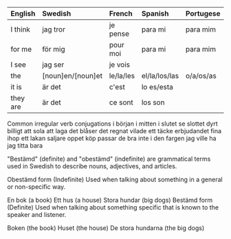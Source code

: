 | English  | Swedish           | French    | Spanish       | Portugese | Italian |
| :------- | :---------------- | :-------- | :------------ | :-------- | :------ |
| I think  | jag tror          | je pense  | para mi       | para mim  | per me  |
| for me   | för mig           | pour moi  | para mi       | para mim  | per me  |
| I see    | jag ser           | je vois   |               |           |         |
| the      | [noun]en/[noun]et | le/la/les | el/la/los/las | o/a/os/as |         |
| it is    | är det            | c'est     | lo es/esta    |           |         |
| they are | är det            | ce sont   | los son       |           |         |

<!-- TODO -->

Common irregular verb conjugations
i början
i mitten
i slutet
se slottet
dyrt
billigt
att sola
att laga
det blåser
det regnat
vilade
ett täcke
erbjudandet
fina
ihop
ett lakan
saljare
oppet köp
passar de bra
inte i den fargen
jag ville ha
jag titta bara

"Bestämd" (definite) and "obestämd" (indefinite) are grammatical terms used in Swedish to describe nouns, adjectives, and articles.

Obestämd form (Indefinite)
Used when talking about something in a general or non-specific way.

En bok (a book)
Ett hus (a house)
Stora hundar (big dogs)
Bestämd form (Definite)
Used when talking about something specific that is known to the speaker and listener.

Boken (the book)
Huset (the house)
De stora hundarna (the big dogs)
